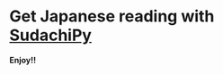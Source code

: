 # Get Japanese reading with [SudachiPy](https://github.com/WorksApplications/SudachiPy)

**Enjoy!!**